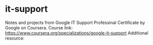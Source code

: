 # it-support

Notes and projects from Google IT Support Professinal Certificate by Google on Coursera.
Course link: https://www.coursera.org/specializations/google-it-support
Additional resource: <link to one drive to be updated>
